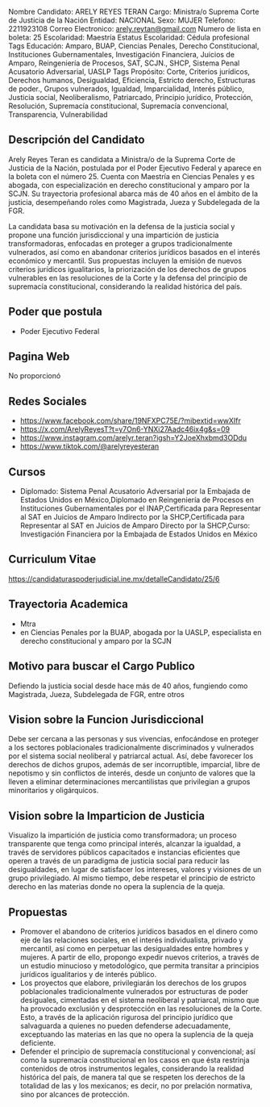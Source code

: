 Nombre Candidato: ARELY REYES TERAN
Cargo: Ministra/o Suprema Corte de Justicia de la Nación
Entidad: NACIONAL
Sexo: MUJER
Telefono: 2211923108
Correo Electronico: arely.reytan@gmail.com
Numero de lista en boleta: 25
Escolaridad: Maestría
Estatus Escolaridad: Cédula profesional
Tags Educación: Amparo, BUAP, Ciencias Penales, Derecho Constitucional, Instituciones Gubernamentales, Investigación Financiera, Juicios de Amparo, Reingeniería de Procesos, SAT, SCJN., SHCP, Sistema Penal Acusatorio Adversarial, UASLP
Tags Propósito: Corte, Criterios jurídicos, Derechos humanos, Desigualdad, Eficiencia, Estricto derecho, Estructuras de poder., Grupos vulnerados, Igualdad, Imparcialidad, Interés público, Justicia social, Neoliberalismo, Patriarcado, Principio jurídico, Protección, Resolución, Supremacía constitucional, Supremacía convencional, Transparencia, Vulnerabilidad


## Descripción del Candidato 

Arely Reyes Teran es candidata a Ministra/o de la Suprema Corte de Justicia de la Nación, postulada por el Poder Ejecutivo Federal y aparece en la boleta con el número 25. Cuenta con Maestría en Ciencias Penales y es abogada, con especialización en derecho constitucional y amparo por la SCJN. Su trayectoria profesional abarca más de 40 años en el ámbito de la justicia, desempeñando roles como Magistrada, Jueza y Subdelegada de la FGR. 

La candidata basa su motivación en la defensa de la justicia social y propone una función jurisdiccional y una impartición de justicia transformadoras, enfocadas en proteger a grupos tradicionalmente vulnerados, así como en abandonar criterios jurídicos basados en el interés económico y mercantil. Sus propuestas incluyen la emisión de nuevos criterios jurídicos igualitarios, la priorización de los derechos de grupos vulnerables en las resoluciones de la Corte y la defensa del principio de supremacía constitucional, considerando la realidad histórica del país.


## Poder que postula

- Poder Ejecutivo Federal


## Pagina Web

No proporcionó


## Redes Sociales

- https://www.facebook.com/share/19NFXPC75E/?mibextid=wwXIfr
- https://x.com/ArelyReyesT?t=y7On6-YNXi27Aadc46ix4g&s=09
- https://www.instagram.com/arelyr.teran?igsh=Y2JoeXhxbmd3ODdu
- https://www.tiktok.com/@arelyreyesteran


## Cursos

- Diplomado: Sistema Penal Acusatorio Adversarial por la Embajada de Estados Unidos en México,Diplomado en Reingeniería de Procesos en Instituciones Gubernamentales por el INAP,Certificada para Representar al SAT en Juicios de Amparo Indirecto por la SHCP,Certificada para Representar al SAT en Juicios de Amparo Directo por la SHCP,Curso: Investigación Financiera por la Embajada de Estados Unidos en México


## Curriculum Vitae

https://candidaturaspoderjudicial.ine.mx/detalleCandidato/25/6


## Trayectoria Academica

- Mtra
- en Ciencias Penales por la BUAP, abogada por la UASLP, especialista en derecho constitucional y amparo por la SCJN


## Motivo para buscar el Cargo Publico

Defiendo la justicia social desde hace más de 40 años, fungiendo como Magistrada, Jueza, Subdelegada de FGR, entre otros


## Vision sobre la Funcion Jurisdiccional

Debe ser cercana a las personas y sus vivencias, enfocándose en proteger a los sectores poblacionales tradicionalmente discriminados y vulnerados por el sistema social neoliberal y patriarcal actual. Así, debe favorecer los derechos de dichos grupos, además de ser incorruptible, imparcial, libre de nepotismo y sin conflictos de interés, desde un conjunto de valores que la lleven a eliminar determinaciones mercantilistas que privilegian a grupos minoritarios y oligárquicos.


## Vision sobre la Imparticion de Justicia

Visualizo la impartición de justicia como transformadora; un proceso transparente que tenga como principal interés, alcanzar la igualdad, a través de servidores públicos capacitados e instancias eficientes que operen a través de un paradigma de justicia social para reducir las desigualdades, en lugar de satisfacer los intereses, valores y visiones de un grupo privilegiado. Al mismo tiempo, debe respetar el principio de estricto derecho en las materias donde no opera la suplencia de la queja.


## Propuestas

- Promover el abandono de criterios jurídicos basados en el dinero como eje de las relaciones sociales, en el interés individualista, privado y mercantil, así como en perpetuar las desigualdades entre hombres y mujeres. A partir de ello, propongo expedir nuevos criterios, a través de un estudio minucioso y metodológico, que permita transitar a principios jurídicos igualitarios y de interés público.
- Los proyectos que elabore, privilegiarán los derechos de los grupos poblacionales tradicionalmente vulnerados por estructuras de poder desiguales, cimentadas en el sistema neoliberal y patriarcal, mismo que ha provocado exclusión y desprotección en las resoluciones de la Corte. Esto, a través de la aplicación rigurosa del principio jurídico que salvaguarda a quienes no pueden defenderse adecuadamente, exceptuando las materias en las que no opera la suplencia de la queja deficiente.
- Defender el principio de supremacía constitucional y convencional; así como la supremacía constitucional en los casos en que ésta restrinja contenidos de otros instrumentos legales, considerando la realidad histórica del país, de manera tal que se respeten los derechos de la totalidad de las y los mexicanos; es decir, no por prelación normativa, sino por alcances de protección.

